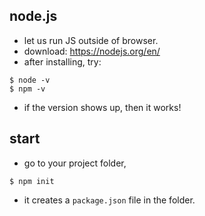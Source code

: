 ## node.js
- let us run JS outside of browser.
- download: https://nodejs.org/en/
- after installing, try: 
```
$ node -v
$ npm -v
```
- if the version shows up, then it works!

## start

- go to your project folder,
```
$ npm init 
```
- it creates a ```package.json``` file in the folder.
